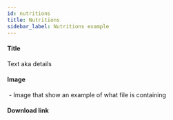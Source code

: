 ```yaml
---
id: nutritions
title: Nutritions
sidebar_label: Nutritions example
---
```



#### Title

Text aka details

#### Image
![]() - Image that show an example of what file is containing

#### Download link
[]()
